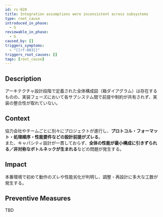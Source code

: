 ```yaml
---
id: rc-028
title: Integration assumptions were inconsistent across subsystems
type: root_cause
introduced_in_phase:
  - G
reviewable_in_phase:
  - G
caused_by: []
triggers_symptoms:
  - "[[rf-003]]"
triggers_root_causes: []
tags: [root_cause]
---
```


## Description
アーキテクチャ設計段階で定義された全体構成図（箱ダイアグラム）は存在するものの、実装フェーズにおいて各サブシステム間で前提や制約が共有されず、実装の整合性が取れていない。

## Context
協力会社やチームごとに別々にプロジェクトが進行し、**プロトコル・フォーマット・処理順序・性能要件などの設計前提がズレる**。  
また、キャパシティ設計が一貫しておらず、**全体の性能が最小構成に引きずられる／非対称なボトルネックが生まれる**などの問題が発生する。

## Impact
本番環境で初めて動作のズレや性能劣化が判明し、調整・再設計に多大な工数が発生する。

## Preventive Measures
TBD